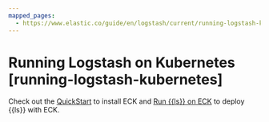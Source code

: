 ```yaml
---
mapped_pages:
  - https://www.elastic.co/guide/en/logstash/current/running-logstash-kubernetes.html
---
```


# Running Logstash on Kubernetes [running-logstash-kubernetes]

Check out the [QuickStart](docs-content://deploy-manage/deploy/cloud-on-k8s/install-using-yaml-manifest-quickstart.md) to install ECK and [Run {{ls}} on ECK](docs-content://deploy-manage/deploy/cloud-on-k8s/logstash.md) to deploy {{ls}} with ECK.

